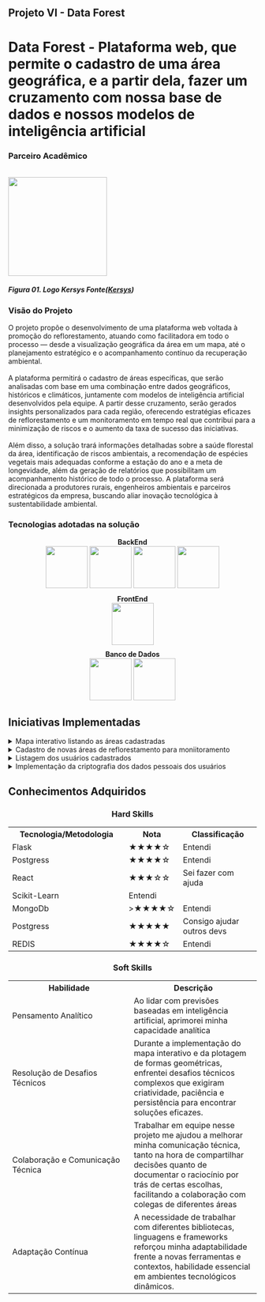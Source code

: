 ## Projeto VI - Data Forest

# Data Forest - Plataforma web, que permite o cadastro de uma área geográfica, e a partir dela, fazer um cruzamento com nossa base de dados e nossos modelos de inteligência artificial

### Parceiro Acadêmico
	
<br/>

<img src="https://www.kersys.com.br/wp-content/uploads/2022/01/kersysplus.png" width="200"/>

##### *Figura 01. Logo Kersys Fonte([Kersys](https://www.kersys.com.br))*

### Visão do Projeto

O projeto propõe o desenvolvimento de uma plataforma web voltada à promoção do reflorestamento, atuando como facilitadora em todo o processo — desde a visualização geográfica da área em um mapa, até o planejamento estratégico e o acompanhamento contínuo da recuperação ambiental. </br> </br>
A plataforma permitirá o cadastro de áreas específicas, que serão analisadas com base em uma combinação entre dados geográficos, históricos e climáticos, juntamente com modelos de inteligência artificial desenvolvidos pela equipe. A partir desse cruzamento, serão gerados insights personalizados para cada região, oferecendo estratégias eficazes de reflorestamento e um monitoramento em tempo real que contribui para a minimização de riscos e o aumento da taxa de sucesso das iniciativas.  </br> </br>
Além disso, a solução trará informações detalhadas sobre a saúde florestal da área, identificação de riscos ambientais, a recomendação de espécies vegetais mais adequadas conforme a estação do ano e a meta de longevidade, além da geração de relatórios que possibilitam um acompanhamento histórico de todo o processo. A plataforma será direcionada a produtores rurais, engenheiros ambientais e parceiros estratégicos da empresa, buscando aliar inovação tecnológica à sustentabilidade ambiental.

### Tecnologias adotadas na solução

<div style="text-align: center;">
  <div style="margin-top: 10px; font-weight: bold;"><b>BackEnd</b> </div>
  <div style="display: inline_block">
    <img src="https://cdn.jsdelivr.net/gh/devicons/devicon@latest/icons/flask/flask-original-wordmark.svg" width="85" height="85" />
    <img src="https://cdn.jsdelivr.net/gh/devicons/devicon@latest/icons/python/python-original.svg" width="85" height="85" />
    <img src="https://cdn.jsdelivr.net/gh/devicons/devicon@latest/icons/pandas/pandas-original-wordmark.svg" width="85" height="85" />
    <img src="https://cdn.jsdelivr.net/gh/devicons/devicon@latest/icons/scikitlearn/scikitlearn-original.svg" width="85" height="85" />	  
  </div>
</div>
<div style="text-align: center;">
  <div style="margin-top: 10px; font-weight: bold;"><b>FrontEnd</b> </div>
  <div style="display: inline_block">
    <img src="https://cdn.jsdelivr.net/gh/devicons/devicon@latest/icons/react/react-original-wordmark.svg" width="85" height="85" />
  </div>
</div>
<div style="text-align: center;">
  <div style="margin-top: 10px; font-weight: bold;"><b>Banco de Dados </b> </div>
  <div style="display: inline_block">
    <img src="https://cdn.jsdelivr.net/gh/devicons/devicon@latest/icons/mongodb/mongodb-original-wordmark.svg" width="85" height="85" />
    <img src="https://cdn.jsdelivr.net/gh/devicons/devicon@latest/icons/postgresql/postgresql-original-wordmark.svg" width="85" height="85" />
  </div>
</div>

## Iniciativas Implementadas


<details><summary>Mapa interativo listando as áreas cadastradas </summary>
     
   ```html
		<MapContainer
            center={pontoInicial}
            zoom={13}
            scrollWheelZoom={true}
            className="map-container"
        >
            <TileLayer
                attribution='&copy; <a href="https://www.openstreetmap.org/copyright">OpenStreetMap</a> contributors'
                url="https://{s}.tile.openstreetmap.org/{z}/{x}/{y}.png"
            />

            {areas.map((area) => {
                const coordinates = area.geom.coordinates[0].map(
                    (coord) => new LatLng(coord[0], coord[1])
                );

                return (
                    <Polygon
                        key={area.id}
                        positions={coordinates}
                        pathOptions={blackOptions}
                        eventHandlers={{
                            click: () => handlePolygonClick(area),
                        }}
                    >
                        <Popup
                            closeOnClick={true}
                            autoClose={true}
                            open={selectedAreaId === area.id}
                        >
                            <div>
                                <h3 align="center">{area.name}</h3>
                                <p>
                                    <strong>Descrição:</strong> {area.description}
                                </p>
                                <p>
                                    <strong>Área:</strong> {area.area_in_m2} m²
                                </p>
                                <hr style={{ margin: "10px 0", border: "1px solid #ccc" }} />
                                {classificationResult && (
                                    <div>
                                        <h4 align="center">Classificação</h4>
                                        <p>
                                            <strong>Cluster:</strong> {classificationResult.cluster}
                                        </p>
                                        <p>
                                            <strong>Espécie:</strong>{" "}
                                            {classificationResult.species
                                                ?.toLowerCase()
                                                .replace(/\b\w/g, (char) => char.toUpperCase())}

                                        </p>
                                    </div>
                                )}
                                <hr style={{ margin: "10px 0", border: "1px solid #ccc" }} />
                                {strategyResult && (
                                    <div>
                                        <h4 align="center">Estratégia</h4>
                                        <p>
                                            <strong>Estratégia:</strong>{" "}
                                                {strategyResult.estrategia_prevista
                                                ?.toLowerCase()
                                                .replace(/_/g, " ")
                                                .replace(/\b\w/g, (char) => char.toUpperCase())}

                                        </p>
                                        <p>
                                            <strong>Justificativa:</strong>{" "}
                                            {strategyResult.justificativa}
                                        </p>
                                    </div>
                                )}
                            </div>
                        </Popup>
                    </Polygon>
                );
            })}
        </MapContainer>

   ```
   
* Componente que permite renderizar na tela as áreas cadastradas em um mapa interativo através das coordenadas cadastradas, a biblioteca utilizada para criação do mapa e dos poligono foi o leaftlet

</details>   

    
<details ><summary>Cadastro de novas áreas de reflorestamento para moniitoramento</summary>
     
   ```python
		class ReforestedAreaService:
    def __init__(self):
        self.repository = ReforestedAreaRepository()

    def create_area(self, user_id, name, description, area_in_m2, geom):
        area = ReforestedArea(user_id, name, description, area_in_m2, geom)
        return self.repository.insert(area)

    def get_area_by_id(self, area_id):
        area = self.repository.get_by_id(area_id)
        if not area:
            raise ReforestedAreaNotFoundError()
        return area

    def list_areas(self, offset=0, limit=10):
        return self.repository.list_areas(offset, limit)

    def update_area(self, area: ReforestedArea, **validated_data):
        for attr, value in validated_data.items():
            setattr(area, attr, value)
        area.updated_at = datetime.datetime.utcnow()
        return self.repository.update(area)

    def delete_area(self, area_id):
        area = self.get_area_by_id(area_id)
        return self.repository.delete(area.id)

   ```
   
* Classe service do CRUD de áreas reflorestadas. Para cadastro da área é necessário que na requisição seja passado as informações de user_id, nome, descrição, o tamanho da área e metros quadrados e os pontos de coordenada que delimitam a área

</details>   

 <details ><summary>Listagem dos usuários cadastrados</summary>
       
   ```javascript


const UserList: React.FC = () => {
  const [users, setUsers] = useState<User[]>([]);
  const [loading, setLoading] = useState<boolean>(true);
  const [showForm, setShowForm] = useState<boolean>(false);

  const fetchUsers = async () => {
    try {
      const token = localStorage.getItem("token");
      const res = await fetch("http://localhost:5000/users", {
        headers: {
          "Content-Type": "application/json",
          Authorization: `Bearer ${token}`,
        },
      });

      const data = await res.json();
      setUsers(Array.isArray(data) ? data : data.users || []);
    } catch (err) {
      console.error("Erro ao buscar usuários:", err);
    } finally {
      setLoading(false);
    }
  };

  const deleteUser = async (userId: string) => {
    const token = localStorage.getItem("token");

    const confirmed = window.confirm("Tem certeza que deseja excluir este usuário?");
    if (!confirmed) return;

    try {
      const res = await fetch(`http://localhost:5000/users/${userId}`, {
        method: "DELETE",
        headers: {
          Authorization: `Bearer ${token}`,
        },
      });

      if (res.ok) {
        setUsers(users.filter((u) => u.id !== userId));
      } else {
        console.error("Erro ao excluir usuário:", await res.text());
      }
    } catch (err) {
      console.error("Erro de rede:", err);
    }
  };

  useEffect(() => {
    fetchUsers();
  }, []);

  const handleUserCreated = () => {
    setShowForm(false);
    fetchUsers(); // atualiza a lista
  };

  const loggedUserId = localStorage.getItem("id");

  console.log(loggedUserId)

  return (
    <div className="max-w-4xl mx-auto mt-10 p-6 bg-white rounded-lg shadow-md">
      <div className="flex justify-between items-center mb-6">
        <h2 className="text-2xl font-semibold">Lista de Usuários</h2>
        <button
          onClick={() => setShowForm(!showForm)}
          className="bg-blue-500 text-white px-4 py-2 rounded-md hover:bg-blue-600 transition"
        >
          {showForm ? "Fechar formulário" : "Cadastrar novo usuário"}
        </button>
      </div>

      {showForm && (
        <div className="mb-6">
          <UserCreateForm
            onSubmit={(data) => {
              console.log("Usuário criado:", data);
              handleUserCreated();
            }}
          />
        </div>
      )}

      {loading ? (
        <p className="text-center">Carregando usuários...</p>
      ) : (
        <table className="w-full table-auto border border-gray-200">
          <thead className="bg-gray-100">
            <tr>
              <th className="p-3 text-left border-b">Nome</th>
              <th className="p-3 text-left border-b">Email</th>
              <th className="p-3 text-left border-b">Papel</th>
              <th className="text-left p-2">Ações</th>
            </tr>
          </thead>
          <tbody>
            {users.map((user) => (

                
              <tr key={user.id} className="hover:bg-gray-50">
                <td className="p-3 border-b">{user.full_name}</td>
                <td className="p-3 border-b">{user.email}</td>
                <td className="p-3 border-b capitalize">{user.role}</td>
                <td className="p-2">
                    {user.id !== loggedUserId && (
                        <button
                        onClick={() => deleteUser(user.id)}
                        className="text-red-600 hover:underline"
                        >
                        Excluir
                        </button>
                    )}
                    </td>
              </tr>
            ))}
          </tbody>
        </table>
      )}
      {loggedUserId && (
  <p className="mt-4 text-sm">
    <button
      onClick={async () => {
        const confirmed = window.confirm("Tem certeza que deseja excluir seus dados pessoais? Essa ação é irreversível.");
        if (!confirmed) return;

        try {
          const token = localStorage.getItem("token");

          const res = await fetch(`http://localhost:5000/users/${loggedUserId}`, {
            method: "DELETE",
            headers: {
              Authorization: `Bearer ${token}`,
            },
          });

          if (res.ok) {
            localStorage.removeItem("token");
            localStorage.removeItem("id");
            window.location.href = "/SignIn";
          } else {
            console.error("Erro ao excluir usuário logado:", await res.text());
            alert("Erro ao excluir seus dados. Tente novamente.");
          }
        } catch (err) {
          console.error("Erro de rede:", err);
          alert("Erro de rede. Tente novamente.");
        }
      }}
      className="text-red-600 hover:underline bg-transparent border-none p-0 cursor-pointer"
    >
      Excluir meus dados pessoais
    </button>
  </p>
)}

    </div>
  );
};

   ```

Nesse trecho é feito uma busca pelos usuários cadastrados no sistema e listado em uma tabela, além disso foi implementado um botão com a função de apagar todos os dados pessoais do usuário logado, para atender a LGPD

</details> 

 <details ><summary>Implementação da criptografia dos dados pessoais dos usuários</summary>
       
   ```python

 def create_user(self, full_name: str, email: str, role: UserRole, password: str) -> User:
        session2 = SecondarySession()
        service2 = UsersKeysService(session2)

        if not full_name or not email or not password:
            raise InvalidUserDataError

        if self.repository.get_by_email(email):
            raise EmailAlreadyInUseError
        
        encryption_key = Fernet.generate_key()
        fernet = Fernet(encryption_key)
    
        encrypted_email = fernet.encrypt(email.encode("utf-8")).decode()
        encrypted_full_name = fernet.encrypt(full_name.encode("utf-8")).decode()

        user = User(full_name=encrypted_full_name, email=encrypted_email, role=role)
        user.set_password(password)

        user = self.repository.insert(user)

        encryption_data = {
            "user_id": user.id,
            "encryption_key": encryption_key.decode() 
        }

        service2.create_user(
            user_id=encryption_data["user_id"],
            encryption_key=encryption_data["encryption_key"]
        )

        user_data = {
            'id' : str(user.id),
            'full_name': full_name,
            'email': email,
        }

        users = redis_client.get(f"users")

        if users:
            users = json.loads(users)  
        else:
            users = [] 

        users.append(user_data)

        redis_client.setex(f"users", 3600, json.dumps(users))

        return user

    def get_user_by_id(self, id: UUID) -> User:
        user = self.repository.get_by_id(id)
        
        usersRedi = redis_client.get(f"users")

        if usersRedi:
            users = json.loads(usersRedi)  
        else:
            users = [] 

        for user_json in users:
            if str(user.id) == str(user_json["id"]):
                user.email = user_json["email"]
                user.full_name = user_json["full_name"]
                break

        if not user:
            raise UserNotFoundError
        return user

   ```

Nesse trecho da classe de service dos usuários, foi implementada a criptografia dos dados pessoais dos usuários, armazenando a chave de criptografia em um banco de dados secundário para permitir a exclusão dos dados pessoais também dos backups do banco, apenas excluindo a chave de criptografia. </br>
Além disso, foi implementado o serviço do REDIS, para armazenamento em cache dos dados pessoais dos usuários, para facilitar a visualização dos dados no sistema
</details> 


## Conhecimentos Adquiridos

 <h3 align="center"> Hard Skills </h3>
  <table align="center">
    <tr>
      <th width="270px">Tecnologia/Metodologia</th>
      <th width="85px">Nota</th>
      <th width="200px">Classificação</th>
    </tr>
    <tr>
      <td>Flask</td>
      <td>★★★★☆</td>
	<td>Entendi</td>
    </tr>
    <tr>
      <td>Postgress</td>
      <td>★★★★☆</td>
	<td>Entendi</td>
    </tr>	
    <tr>
      <td>React</td>
      <td>★★★☆☆</td>
	<td>Sei fazer com ajuda</td>
    </tr>
    <tr>
      <td>Scikit-Learn</td>
      <td★★★★☆</td>
	<td>Entendi</td>
    </tr>
   <tr>
      <td>MongoDb</td>
      <td>>★★★★☆</td>
	<td>Entendi</td>
    </tr>
   <tr>
      <td>Postgress</td>
      <td>★★★★★</td>
	<td>Consigo ajudar outros devs</td>
    </tr>
    <tr>
      <td>REDIS</td>
      <td>★★★★☆</td>
	<td>Entendi</td>
    </tr>
  </table>
  
  <h3 align="center">Soft Skills</h3>
  <table align="center">
    <tr>
      <th width="270px">Habilidade</th>
      <th width="280px">Descrição</th>
    </tr>
    <tr>
      <td>Pensamento Analítico</td>
      <td>Ao lidar com previsões baseadas em inteligência artificial, aprimorei minha capacidade analítica</td>
    </tr>
    <tr>
      <td>Resolução de Desafios Técnicos</td>
      <td>Durante a implementação do mapa interativo e da plotagem de formas geométricas, enfrentei desafios técnicos complexos que exigiram criatividade, paciência e persistência para encontrar soluções eficazes.</td>
    </tr>
    <tr>
      <td>Colaboração e Comunicação Técnica</td>
      <td>Trabalhar em equipe nesse projeto me ajudou a melhorar minha comunicação técnica, tanto na hora de compartilhar decisões quanto de documentar o raciocínio por trás de certas escolhas, facilitando a colaboração com colegas de diferentes áreas</td>
    </tr>
    <tr>
      <td>Adaptação Contínua</td>
      <td>A necessidade de trabalhar com diferentes bibliotecas, linguagens e frameworks reforçou minha adaptabilidade frente a novas ferramentas e contextos, habilidade essencial em ambientes tecnológicos dinâmicos.</td>
    </tr>
  </table>


